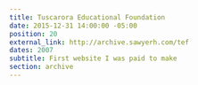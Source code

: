 ```yaml
---
title: Tuscarora Educational Foundation
date: 2015-12-31 14:00:00 -05:00
position: 20
external_link: http://archive.sawyerh.com/tef
dates: 2007
subtitle: First website I was paid to make
section: archive
---
```


